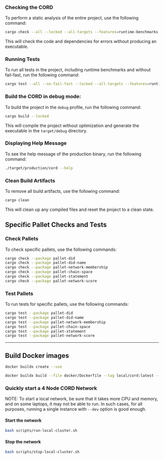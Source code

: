 ### Checking the CORD

To perform a static analysis of the entire project, use the following command:

```bash
cargo check --all --locked --all-targets --features=runtime-benchmarks --color always
```

This will check the code and dependencies for errors without producing an executable.

### Running Tests

To run all tests in the project, including runtime benchmarks and without fail-fast, run the following command:

```bash
cargo test --all --no-fail-fast --locked --all-targets --features=runtime-benchmarks --color always
```

### Build the CORD in debug mode:

To build the project in the `debug` profile, run the following command:

```bash
cargo build --locked
```

This will compile the project without optimization and generate the executable in the `target/debug` directory.

### Displaying Help Message

To see the help message of the production binary, run the following command:

```bash
./target/production/cord --help
```

### Clean Build Artifacts

To remove all build artifacts, use the following command:

```bash
cargo clean
```

This will clean up any compiled files and reset the project to a clean state.


## Specific Pallet Checks and Tests

### Check Pallets

To check specific pallets, use the following commands:

```bash
cargo check --package pallet-did
cargo check --package pallet-did-name
cargo check --package pallet-network-membership
cargo check --package pallet-chain-space
cargo check --package pallet-statement
cargo check --package pallet-network-score
```

### Test Pallets

To run tests for specific pallets, use the following commands:

```bash
cargo test --package pallet-did
cargo test --package pallet-did-name
cargo test --package pallet-network-membership
cargo test --package pallet-chain-space
cargo test --package pallet-statement
cargo test --package pallet-network-score
```

---
## Build Docker images


```sh
docker buildx create --use

docker buildx build --file docker/Dockerfile --tag local/cord:latest --platform linux/amd64,linux/arm64 --build-arg profile=production --load .
```

### Quickly start a 4 Node CORD Network

NOTE: To start a local network, be sure that it takes more CPU and memory, and on some laptops, it may not be able to run. In such cases, for all purposes, running a single instance with `--dev` option is good enough.

#### Start the network

```sh
bash scripts/run-local-cluster.sh
```

#### Stop the network

```sh
bash scripts/stop-local-cluster.sh
```

